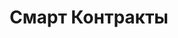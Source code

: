 ---
layout: service-processes
title: Смарт Контракты
permalink: apps/bank/smart-contracts
lang: ru
page_id: apps-bank-smart-contracts
detail-description: Lorem ipsum dolor sit amet, consectetur adipiscing elit. Nulla porttitor ipsum vitae tincidunt ullamcorper. Nunc eu sapien vitae neque efficitur viverra. Quisque quam libero, fermentum a arcu ac, tempus auctor mauris. Sed dui ex, eleifend eu pharetra eget, lacinia in tellus. Nam ac nibh quis tortor eleifend porttitor gravida quis augue. Pellentesque auctor ullamcorper arcu, quis malesuada nisi feugiat nec. Donec vitae ullamcorper magna. Donec mi tellus, ultricies id justo eu, vulputate volutpat eros. Nam vitae ex in lectus congue mollis. Cras libero metus, pharetra eu sodales id, porta ac quam. Vestibulum sed sagittis metus, vulputate dignissim lacus. Integer rhoncus vitae dui non interdum. Fusce elementum dolor eget molestie feugiat. Sed et leo eu tellus rutrum venenatis in at ante. Curabitur sed orci eu sem hendrerit molestie vitae vel nisi. Duis pellentesque id dui ut posuere.
---